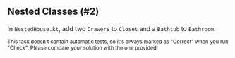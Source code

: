## Nested Classes (#2)

In `NestedHouse.kt`, add two `Drawer`s to `Closet` and a `Bathtub` to
`Bathroom`.

<sub> This task doesn't contain automatic tests,
so it's always marked as "Correct" when you run "Check".
Please compare your solution with the one provided! </sub>
